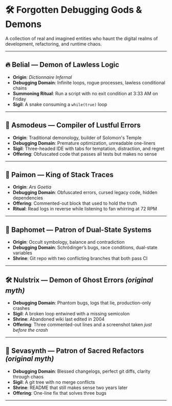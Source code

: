 # 🛠️ Forgotten Debugging Gods & Demons

A collection of real and imagined entities who haunt the digital realms of development, refactoring, and runtime chaos.

---

## 🔥 Belial — Demon of Lawless Logic
- **Origin**: *Dictionnaire Infernal*
- **Debugging Domain**: Infinite loops, rogue processes, lawless conditional chains
- **Summoning Ritual**: Run a script with no exit condition at 3:33 AM on Friday
- **Sigil**: A snake consuming a `while(true)` loop

---

## 🐍 Asmodeus — Compiler of Lustful Errors
- **Origin**: Traditional demonology, builder of Solomon's Temple
- **Debugging Domain**: Premature optimization, unreadable one-liners
- **Sigil**: Three-headed IDE with tabs for temptation, distraction, and regret
- **Offering**: Obfuscated code that passes all tests but makes no sense

---

## 🧠 Paimon — King of Stack Traces
- **Origin**: *Ars Goetia*
- **Debugging Domain**: Obfuscated errors, cursed legacy code, hidden dependencies
- **Offering**: Commented-out block that used to hold the truth
- **Ritual**: Read logs in reverse while listening to fan whirring at 72 RPM

---

## 🐐 Baphomet — Patron of Dual-State Systems
- **Origin**: Occult symbology, balance and contradiction
- **Debugging Domain**: Schrödinger’s bugs, race conditions, dual-state variables
- **Shrine**: Git repo with two conflicting branches that both pass CI

---

## 🛠️ Nulstrix — Demon of Ghost Errors *(original myth)*
- **Debugging Domain**: Phantom bugs, logs that lie, production-only crashes
- **Sigil**: A broken loop entwined with a missing semicolon
- **Shrine**: Abandoned wiki last edited in 2004
- **Offering**: Three commented-out lines and a screenshot taken *just before the crash*

---

## 🧿 Sevasynth — Patron of Sacred Refactors *(original myth)*
- **Debugging Domain**: Blessed changelogs, perfect git diffs, clarity through chaos
- **Sigil**: A git tree with no merge conflicts
- **Shrine**: README that still makes sense two years later
- **Offering**: One-line fix that solves three bugs

---